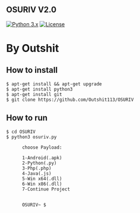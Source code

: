 OSURIV V2.0
-----
[![Python 3.x](https://img.shields.io/badge/python-3.x-yellow.svg)](https://www.python.org/) [![License](https://img.shields.io/badge/license-Public_domain-red.svg)](https://wiki.creativecommons.org/wiki/Public_domain)

**By Outshit**
=========
How to install
----

```
$ apt-get install && apt-get upgrade
$ apt-get install python3
$ apt-get install git
$ git clone https://github.com/Outshit113/OSURIV
```
How to run
----

```
$ cd OSURIV
$ python3 osuriv.py
   
      choose Payload:

      1-Android(.apk)
      2-Python(.py)
      3-Php(.php)
      4-Java(.js)
      5-Win x64(.dll)
      6-Win x86(.dll)
      7-Continue Project


      OSURIV~ $ 
